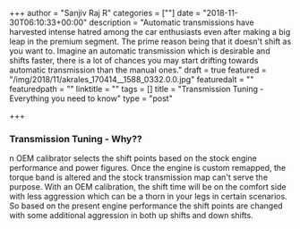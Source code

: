 +++
author = "Sanjiv Raj R"
categories = [""]
date = "2018-11-30T06:10:33+00:00"
description = "Automatic transmissions have harvested intense hatred among the car enthusiasts even after making a big leap in the premium segment. The prime reason being that it doesn't shift as you want to. Imagine an automatic transmission which is desirable and shifts faster, there is a lot of chances you may start drifting towards automatic transmission than the manual ones."
draft = true
featured = "/img/2018/11/akrales_170414__1588_0332.0.0.jpg"
featuredalt = ""
featuredpath = ""
linktitle = ""
tags = []
title = "Transmission Tuning - Everything you need to know"
type = "post"

+++
### Transmission Tuning - Why??

n OEM calibrator selects the shift points based on the stock engine performance and power figures. Once the engine is custom remapped, the torque band is altered and the stock transmission map can't serve the purpose. With an OEM calibration, the shift time will be on the comfort side with less aggression which can be a thorn in your legs in certain scenarios. So based on the present engine performance the shift points are changed with some additional aggression in both up shifts and down shifts.